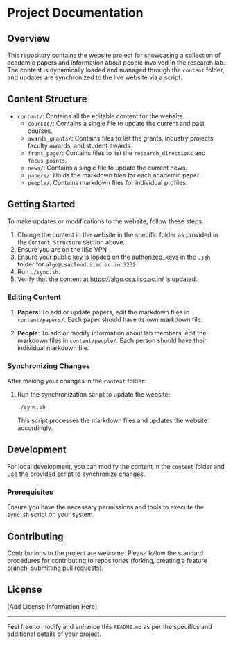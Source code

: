 
# Project Documentation

## Overview

This repository contains the website project for showcasing a collection of academic papers and information about 
people involved in the research lab. The content is dynamically loaded and managed through the `content` folder, and updates are synchronized to the live website via a script.

## Content Structure

- `content/`: Contains all the editable content for the website.
    - `courses/`: Contains a single file to update the current and past courses.
    - `awards_grants/`: Contains files to list the grants, industry projects faculty awards, and student awards.
    - `front_page/`: Contains files to list the `research_directions` and `focus_points`.
    - `news/`: Contains a single file to update the current news.
    - `papers/`: Holds the markdown files for each academic paper.
    - `people/`: Contains markdown files for individual profiles.

## Getting Started

To make updates or modifications to the website, follow these steps:
1. Change the content in the website in the specific folder as provided in the `Content Structure` section above.
2. Ensure you are on the IISc VPN
3. Ensure your public key is loaded on the authorized_keys in the `.ssh` folder for `algo@csacloud.iisc.ac.in:3232`
4. Run `./sync.sh`.
5. Verify that the content at https://algo.csa.iisc.ac.in/ is updated.



### Editing Content

1. **Papers**: To add or update papers, edit the markdown files in `content/papers/`. Each paper should have its own markdown file.

2. **People**: To add or modify information about lab members, edit the markdown files in `content/people/`. Each person should have their individual markdown file.

### Synchronizing Changes

After making your changes in the `content` folder:

1. Run the synchronization script to update the website:

   ```bash
   ./sync.sh
   ```

   This script processes the markdown files and updates the website accordingly.

## Development

For local development, you can modify the content in the `content` folder and use the provided script to synchronize changes.

### Prerequisites

Ensure you have the necessary permissions and tools to execute the `sync.sh` script on your system.

## Contributing

Contributions to the project are welcome. Please follow the standard procedures for contributing to repositories (forking, creating a feature branch, submitting pull requests).

## License

[Add License Information Here]

---

Feel free to modify and enhance this `README.md` as per the specifics and additional details of your project.
